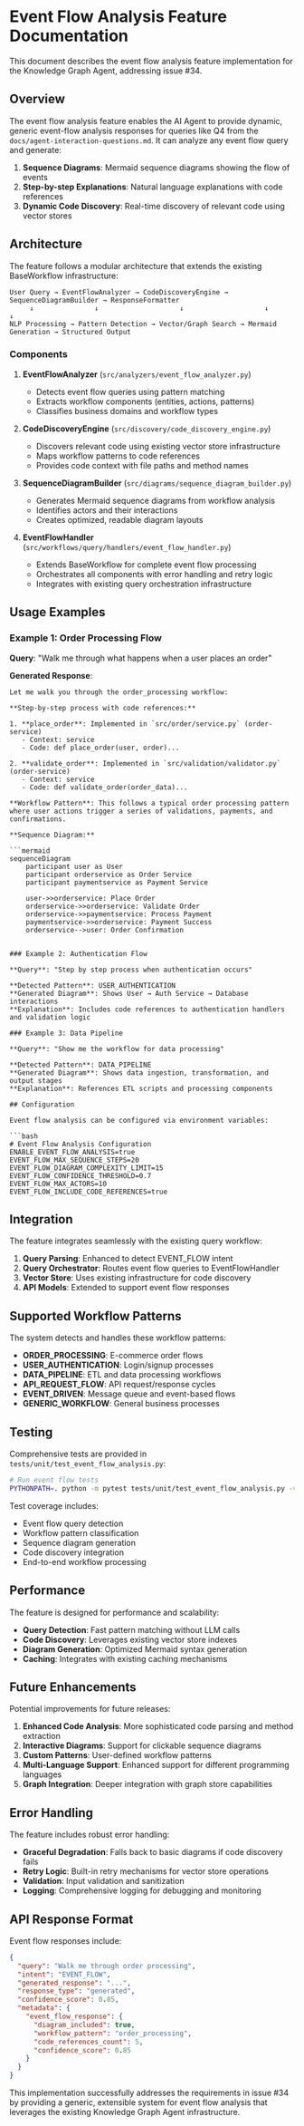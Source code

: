 # Event Flow Analysis Feature Documentation

This document describes the event flow analysis feature implementation for the Knowledge Graph Agent, addressing issue #34.

## Overview

The event flow analysis feature enables the AI Agent to provide dynamic, generic event-flow analysis responses for queries like Q4 from the `docs/agent-interaction-questions.md`. It can analyze any event flow query and generate:

1. **Sequence Diagrams**: Mermaid sequence diagrams showing the flow of events
2. **Step-by-step Explanations**: Natural language explanations with code references
3. **Dynamic Code Discovery**: Real-time discovery of relevant code using vector stores

## Architecture

The feature follows a modular architecture that extends the existing BaseWorkflow infrastructure:

```
User Query → EventFlowAnalyzer → CodeDiscoveryEngine → SequenceDiagramBuilder → ResponseFormatter
     ↓               ↓                    ↓                    ↓               ↓
NLP Processing → Pattern Detection → Vector/Graph Search → Mermaid Generation → Structured Output
```

### Components

1. **EventFlowAnalyzer** (`src/analyzers/event_flow_analyzer.py`)
   - Detects event flow queries using pattern matching
   - Extracts workflow components (entities, actions, patterns)
   - Classifies business domains and workflow types

2. **CodeDiscoveryEngine** (`src/discovery/code_discovery_engine.py`)
   - Discovers relevant code using existing vector store infrastructure
   - Maps workflow patterns to code references
   - Provides code context with file paths and method names

3. **SequenceDiagramBuilder** (`src/diagrams/sequence_diagram_builder.py`)
   - Generates Mermaid sequence diagrams from workflow analysis
   - Identifies actors and their interactions
   - Creates optimized, readable diagram layouts

4. **EventFlowHandler** (`src/workflows/query/handlers/event_flow_handler.py`)
   - Extends BaseWorkflow for complete event flow processing
   - Orchestrates all components with error handling and retry logic
   - Integrates with existing query orchestration infrastructure

## Usage Examples

### Example 1: Order Processing Flow

**Query**: "Walk me through what happens when a user places an order"

**Generated Response**:
```
Let me walk you through the order_processing workflow:

**Step-by-step process with code references:**

1. **place_order**: Implemented in `src/order/service.py` (order-service)
   - Context: service
   - Code: def place_order(user, order)...

2. **validate_order**: Implemented in `src/validation/validator.py` (order-service)
   - Context: service
   - Code: def validate_order(order_data)...

**Workflow Pattern**: This follows a typical order processing pattern where user actions trigger a series of validations, payments, and confirmations.

**Sequence Diagram:**

```mermaid
sequenceDiagram
    participant user as User
    participant orderservice as Order Service
    participant paymentservice as Payment Service
    
    user->>orderservice: Place Order
    orderservice->>orderservice: Validate Order
    orderservice->>paymentservice: Process Payment
    paymentservice->>orderservice: Payment Success
    orderservice-->user: Order Confirmation
```
```

### Example 2: Authentication Flow

**Query**: "Step by step process when authentication occurs"

**Detected Pattern**: USER_AUTHENTICATION
**Generated Diagram**: Shows User → Auth Service → Database interactions
**Explanation**: Includes code references to authentication handlers and validation logic

### Example 3: Data Pipeline

**Query**: "Show me the workflow for data processing"

**Detected Pattern**: DATA_PIPELINE
**Generated Diagram**: Shows data ingestion, transformation, and output stages
**Explanation**: References ETL scripts and processing components

## Configuration

Event flow analysis can be configured via environment variables:

```bash
# Event Flow Analysis Configuration
ENABLE_EVENT_FLOW_ANALYSIS=true
EVENT_FLOW_MAX_SEQUENCE_STEPS=20
EVENT_FLOW_DIAGRAM_COMPLEXITY_LIMIT=15
EVENT_FLOW_CONFIDENCE_THRESHOLD=0.7
EVENT_FLOW_MAX_ACTORS=10
EVENT_FLOW_INCLUDE_CODE_REFERENCES=true
```

## Integration

The feature integrates seamlessly with the existing query workflow:

1. **Query Parsing**: Enhanced to detect EVENT_FLOW intent
2. **Query Orchestrator**: Routes event flow queries to EventFlowHandler
3. **Vector Store**: Uses existing infrastructure for code discovery
4. **API Models**: Extended to support event flow responses

## Supported Workflow Patterns

The system detects and handles these workflow patterns:

- **ORDER_PROCESSING**: E-commerce order flows
- **USER_AUTHENTICATION**: Login/signup processes
- **DATA_PIPELINE**: ETL and data processing workflows
- **API_REQUEST_FLOW**: API request/response cycles
- **EVENT_DRIVEN**: Message queue and event-based flows
- **GENERIC_WORKFLOW**: General business processes

## Testing

Comprehensive tests are provided in `tests/unit/test_event_flow_analysis.py`:

```bash
# Run event flow tests
PYTHONPATH=. python -m pytest tests/unit/test_event_flow_analysis.py -v
```

Test coverage includes:
- Event flow query detection
- Workflow pattern classification
- Sequence diagram generation
- Code discovery integration
- End-to-end workflow processing

## Performance

The feature is designed for performance and scalability:

- **Query Detection**: Fast pattern matching without LLM calls
- **Code Discovery**: Leverages existing vector store indexes
- **Diagram Generation**: Optimized Mermaid syntax generation
- **Caching**: Integrates with existing caching mechanisms

## Future Enhancements

Potential improvements for future releases:

1. **Enhanced Code Analysis**: More sophisticated code parsing and method extraction
2. **Interactive Diagrams**: Support for clickable sequence diagrams
3. **Custom Patterns**: User-defined workflow patterns
4. **Multi-Language Support**: Enhanced support for different programming languages
5. **Graph Integration**: Deeper integration with graph store capabilities

## Error Handling

The feature includes robust error handling:

- **Graceful Degradation**: Falls back to basic diagrams if code discovery fails
- **Retry Logic**: Built-in retry mechanisms for vector store operations
- **Validation**: Input validation and sanitization
- **Logging**: Comprehensive logging for debugging and monitoring

## API Response Format

Event flow responses include:

```json
{
  "query": "Walk me through order processing",
  "intent": "EVENT_FLOW",
  "generated_response": "...",
  "response_type": "generated",
  "confidence_score": 0.85,
  "metadata": {
    "event_flow_response": {
      "diagram_included": true,
      "workflow_pattern": "order_processing",
      "code_references_count": 5,
      "confidence_score": 0.85
    }
  }
}
```

This implementation successfully addresses the requirements in issue #34 by providing a generic, extensible system for event flow analysis that leverages the existing Knowledge Graph Agent infrastructure.